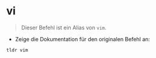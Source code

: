 # vi

> Dieser Befehl ist ein Alias von `vim`.

- Zeige die Dokumentation für den originalen Befehl an:

`tldr vim`

